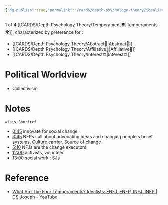 ```yaml
---
{"dg-publish":true,"permalink":"/cards/depth-psychology-theory/idealist-unicorn/","created":"2023-02-24T19:02:03.515+01:00","updated":"2023-05-24T16:33:26.331+02:00"}
---
```


1 of 4 [[CARDS/Depth Psychology Theory/Temperament🌍\|Temperaments🌍]], characterized by preference for : 
- [[CARDS/Depth Psychology Theory/Abstract🧲\|Abstract🧲]] 
- [[CARDS/Depth Psychology Theory/Affiliative🐜\|Affiliative🐜]] 
- [[CARDS/Depth Psychology Theory/Interest⚖️\|Interest⚖️]] 

# Political Worldview 
- Collectivism


<div class="transclusion internal-embed is-loaded"><div class="markdown-embed">



# Notes 
`=this.Shortref`
- [0:45](https://www.youtube.com/watch?v=AqBuPW9fazY&t=45s) innovate for social change 
- [3:45](https://www.youtube.com/watch?v=AqBuPW9fazY&t=225s) NFPs : all about advocating ideas and changing people's belief systems. Culture carrier. Source of change 
- [5:10](https://www.youtube.com/watch?v=AqBuPW9fazY&t=310s) NFJs are the change executors. 
- [12:00](https://www.youtube.com/watch?v=AqBuPW9fazY&t=720s) activists, volunteer 
- [13:00](https://www.youtube.com/watch?v=AqBuPW9fazY&t=780s) social work : SJs

</div></div>



# Reference 
- [What Are The Four Temperaments? Idealists: ENFJ, ENFP, INFJ, INFP | CS Joseph - YouTube](https://youtu.be/AqBuPW9fazY?list=PLCPzIFw2QJDdtiA1Uy7NAPtTbi50q6ce6)